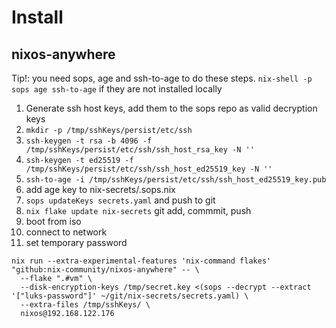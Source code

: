 # Install

## nixos-anywhere

Tip!: you need sops, age and ssh-to-age to do these steps. `nix-shell -p sops age ssh-to-age` if they are not installed locally

1. Generate ssh host keys, add them to the sops repo as valid decryption keys
  1. `mkdir -p /tmp/sshKeys/persist/etc/ssh`
  2. `ssh-keygen -t rsa -b 4096 -f /tmp/sshKeys/persist/etc/ssh/ssh_host_rsa_key -N ''`
  3. `ssh-keygen -t ed25519 -f /tmp/sshKeys/persist/etc/ssh/ssh_host_ed25519_key -N ''`
  4. `ssh-to-age -i /tmp/sshKeys/persist/etc/ssh/ssh_host_ed25519_key.pub`
  5. add age key to nix-secrets/.sops.nix
  6. `sops updateKeys secrets.yaml` and push to git
  7. `nix flake update nix-secrets` git add, commmit, push
2. boot from iso
3. connect to network
4. set temporary password


```
nix run --extra-experimental-features 'nix-command flakes' "github:nix-community/nixos-anywhere" -- \
  --flake ".#vm" \
  --disk-encryption-keys /tmp/secret.key <(sops --decrypt --extract '["luks-password"]' ~/git/nix-secrets/secrets.yaml) \
  --extra-files /tmp/sshKeys/ \
  nixos@192.168.122.176
```

